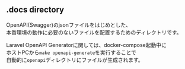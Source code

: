 ## .docs directory

OpenAPI(Swagger)のjsonファイルをはじめとした、  
本番環境の動作に必要のないファイルを配置するためのディレクトリです。  
  
Laravel OpenAPI Generatorに関しては、docker-compose起動中に  
ホストPCから`make openapi-generate`を実行することで  
自動的に`openapi`ディレクトリにファイルが生成されます。  
